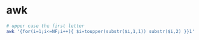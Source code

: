 awk
===

```sh
# upper case the first letter
awk '{for(i=1;i<=NF;i++){ $i=toupper(substr($i,1,1)) substr($i,2) }}1' file
```
